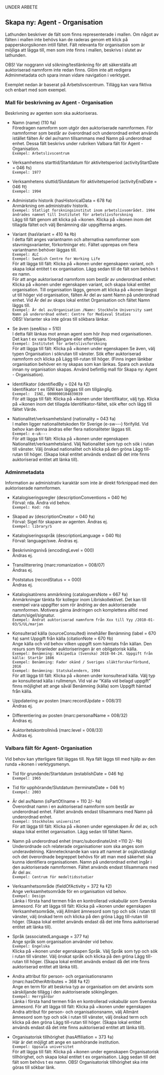 UNDER ARBETE

## Skapa ny: Agent - Organisation

Lathunden beskriver de fält som finns representerade i mallen. Om något av fälten i mallen inte behövs kan de raderas genom ett klick på papperskorgsikonen intill fältet. Fält relevanta för organisation som är möjliga att lägga till, men som inte finns i mallen, beskrivs i slutet av lathunden.

OBS! Var noggrann vid sökning/testlänkning för att säkerställa att auktoriserad namnform inte redan finns. Glöm inte att redigera Adminmetadata och spara innan vidare navigation i verktyget.

Exemplet nedan är baserat på Arbetslivscentrum. Tillägg kan vara fiktiva och enbart med som exempel.

### Mall för beskrivning av Agent - Organisation

Beskrivning av agenten som ska auktoriseras.

* Namn (name) (110 ‡a)
  <br/>Föredragen namnform som utgör den auktoriserade namnformen. För namnformer som består av överordnad och underordnad enhet används istället fälten Är del av/namn tillsammans med Namn på underordnad enhet. Dessa fält beskrivs under rubriken Valbara fält för Agent - Organisation.
  <br/>```Exempel: Arbetslivscentrum```

* Verksamhetens starttid/Startdatum för aktivitetsperiod (activityStartDate = 046 ‡s)
  <br/>```Exempel: 1977```
    
* Verksamhetens sluttid/Slutdatum för aktivitetsperiod (activityEndDate = 046 ‡t)
  <br/>```Exempel: 1994``` 
   
* Administativ historik (hasHistoricalData = 678 ‡a)
  <br/>Anmärkning om administrativ historik.
  <br/>```Exempel: Statligt forskningsinstitut inom arbetslivsområdet. 1994 ändrades namnet till Institutet för arbetslivsforskning```
  <br/>Lägg till fält genom att klicka på +ikonen. Klicka på +ikonen inom det tillagda fältet och välj Benämning där uppgifterna anges.
  
* Variant (hasVariant = 410 ‡a ‡b)
  <br/>I detta fält anges variantnamn och alternativa namnformer som stavningsvarianter, förkortningar etc. Fältet upprepas om flera variantnamn behöver läggas till.
  <br/>```Exempel: ALC```
  <br/>```Exempel: Swedish Centre for Working Life```
  <br/>För att lägga till fält: Klicka på +ikonen under egenskapen variant, och skapa lokal entitet t ex organisation. Lägg sedan till de fält som behövs t ex namn. 
  <br/>För att ange auktoriserad namnform som består av underordnad enhet: Klicka på +ikonen under egenskapen variant, och skapa lokal entitet organisation. Till organisation läggs, genom att klicka på +ikonen längst ut till höger vid organisation, fälten Är del av samt Namn på underordnad enhet. Vid Är del av skaps lokal entitet Organisation och fältet Namn läggs till.
  <br/>```Exempel: Är del av/Organisation /Namn: Stockholm University samt Namn på underordnad enhet: Centre for Medieval Studies```
  <br/>OBS! Varianter ska inte göras till sökbara länkar.
    
* Se även (seeAlso = 510)
  <br/>I detta fält länkas mot annan agent som hör ihop med organisationen. Det kan t ex vara föregångare eller efterföljare.
  <br/>```Exempel: Institutet för arbetslivsforskning```
  <br/>För att lägga till fält: Klicka på +ikonen under egenskapen Se även, välj typen Organisation i sökrutan till vänster. Sök efter auktoriserad namnform och klicka på Lägg till-rutan till höger. (Finns ingen länkbar organisation behöver en ny skapas som kan länkas. Spara och avsluta innan ny organisation skapas. Använd befintlig mall för Skapa ny: Agent - Organisation).

* Identifikator (identifiedBy = 024 ‡a ‡2)
  <br/>Identifikator t ex ISNI kan läggas till om tillgänglig. 
  <br/>```Exempel:  ISNI, 0000000104839039```
  <br/>För att lägga till fält: Klicka på +ikonen under Identifikator, välj typ. Klicka på +ikonen inom det tillagda Identifikator-fältet, sök efter och lägg till fältet Värde.
       
* Nationalitet/verksamhetsland (nationality = 043 ‡a)
  <br/>I mallen ligger nationalitetskoden för Sverige (e-sw---) förifylld. Vid behov kan denna ändras eller flera nationaliteter läggas till.
  <br/>```Exempel: e-uk---```
  <br/>För att lägga till fält: Klicka på +ikonen under egenskapen Nationalitet/verksamhetsland. Välj Nationalitet som typ och sök i rutan till vänster. Välj önskad nationalitet och klicka på den gröna Lägg till-rutan till höger. (Skapa lokal entitet används endast då det inte finns auktoriserad entitet att länka till).
  
### Adminmetadata

Information av administrativ karaktär som inte är direkt förknippad med den auktoriserade namnformen.
      
* Katalogiseringsregler (descriptionConventions = 040 ‡e)
 <br/>Förval: rda. Ändra vid behov.
 <br/>```Exempel: Kod: rda```
  
 * Skapad av (descriptionCreator = 040 ‡a)
 <br/>Förval: Sigel för skapare av agenten. Ändras ej.
 <br/>```Exempel: library/S```
  
* Katalogiseringsspråk (descriptionLanguage = 040 ‡b)
 <br/>Förval: language/swe. Ändras ej.
  
* Beskrivningsnivå (encodingLevel = 000)
 <br/>Ändras ej.

* Translitterering (marc:romanization = 008/07)
 <br/>Ändras ej.

* Poststatus (recordStatus = = 000)
  <br/>Ändras ej.

* Katalogisatörens anmärkning (cataloguersNote = 667 ‡a)
  <br/>Anmärkningar tänkta för kollegor inom Libriskollektivet. Det kan till exempel vara uppgifter som rör ändring av den auktoriserade namnformen. Motivera gärna ändringen och komplettera alltid med datum/sigel/signatur.
  <br/>```Exempel: Ändrat auktoriserad namnform från Xxx till Yyy /2010-01-03/S/UL/marjan```
  
* Konsulterad källa (sourceConsulted) innehåller Benämning (label = 670 ‡a) samt Uppgift från källa (citationNote = 670 ‡b)
  <br/>Ange källa och vid behov vilken uppgift som hämtats från källan. Den resurs som föranleder auktoriseringen är en obligatorisk källa.
  <br/>```Exempel: Benämning: Wikipedia (Svenska) 2018-04-24. Uppgift från källa: Startår 1886 ```
  <br/>```Exempel: Benämning: Fader okänd / Sveriges släktforskarförbund, 2016```
  <br/>```Exempel: Benämning: Statskalendern, 1994```
  <br/>För att lägga till fält: Klicka på +ikonen under konsulterad källa. Välj typ av konsulterad källa i rullmenyn. Vid val av "Källa vid belagd uppgift" finns möjlighet att ange såväl Benämning (källa) som Uppgift hämtad från källa.
  
* Uppdatering av posten (marc:recordUpdate = 008/31)
  <br/>Ändras ej.
    
* Differentiering av posten (marc:personalName = 008/32)
  <br/>Ändras ej.

* Auktoritetskontrollnivå (marc:level = 008/33)
  <br/>Ändras ej.
    
  
### Valbara fält för Agent- Organisation
Vid behov kan ytterligare fält läggas till. Nya fält läggs till med hjälp av den runda +ikonen i verktygsmenyn.

* Tid för grundande/Startdatum (establishDate = 046 ‡q)
  <br/>```Exempel: 1965```

* Tid för upphörande/Slutdatum (terminateDate = 046 ‡r)
  <br/>```Exempel: 2003```
  
* Är del av/Namn (isPartOf/name = 110 2/- ‡a)
  <br/>Överordnat namn i en auktoriserad namnform som består av underordnad enhet. Fältet används endast tillsammans med Namn på underordnad enhet.
  <br/>```Exempel: Stockholms universitet```
  <br/>För att lägga till fält: Klicka på +ikonen under egenskapen Är del av, och skapa lokal entitet organisation. Lägg sedan till fältet Namn.
  
* Namn på underordnad enhet (marc/subordinateUnit =110 2/- ‡b)
  <br/>Underordnade och relaterade organisationer som ska anges som underavdelning. Kännetecknande kan vara att namnet är osjälvständigt och det överordnade begreppet behövs för att man med säkerhet ska kunna identifiera organisationen. Namn på underordnad enhet ingår i den auktoriserade namnformen. Fältet används endast tillsammans med Är del av.
  <br/>```Exempel: Centrum för medeltidsstudier```  
  
* Verksamhetsområde (fieldOfActivity = 372 ‡a ‡2)
  <br/>Ange verksamhetsområde för en organisation vid behov.
  <br/>```Exempel: Design```
  <br/>Länka i första hand termen från en kontrollerad vokabulär som Svenska ämnesord. 
För att lägga till fält: Klicka på +ikonen under egenskapen Verksamhetsområde, välj Allmänt ämnesord som typ och sök i rutan till vänster, välj önskad term och klicka på den gröna Lägg till-rutan till höger. (Skapa lokal entitet används endast då det inte finns auktoriserad entitet att länka till).
  
* Språk (associatedLanguage = 377 ‡a)
  <br/>Ange språk som organisation använder vid behov.
  <br/>```Exempel: Engelska```
  <br/>Klicka på +ikonen under egenskapen Språk. Välj Språk som typ och sök i rutan till vänster. Välj önskat språk och klicka på den gröna Lägg till-rutan till höger. (Skapa lokal entitet används endast då det inte finns auktoriserad entitet att länka till).
 
* Andra attribut för person- och organisationsnamn (marc:hasOtherAttributes = 368 ‡a ‡2)
  <br/>Ange en term för att beskriva typ av organisation om det använts som särskiljande tillägg i den auktoriserade sökingången.
  <br/>```Exempel: Herrgårdar```
  <br/>Länka i första hand termen från en kontrollerad vokabulär som Svenska ämnesord. 
För att lägga till fält: Klicka på +ikonen under egenskapen Andra attribut för person- och organisationsnamn, välj Allmänt ämnesord som typ och sök i rutan till vänster, välj önskad term och klicka på den gröna Lägg till-rutan till höger. (Skapa lokal entitet används endast då det inte finns auktoriserad entitet att länka till).

* Organisatorisk tillhörighet (hasAffiliation = 373 ‡a)
  <br/>Här är det möjligt att ange en samhörande institution.
  <br/>```Exempel: Uppsala universitet``` 
  <br/>För att lägga till fält: Klicka på +ikonen under egenskapen Organisatorisk tillhörighet, och skapa lokal entitet t ex organisation. Lägg sedan till det fält som behövs t ex namn. OBS! Organisatorisk tillhörighet ska inte göras till sökbar länk.

 
